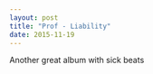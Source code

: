 ```yaml
---
layout: post
title: "Prof - Liability"
date: 2015-11-19
---
```


Another great album with sick beats
